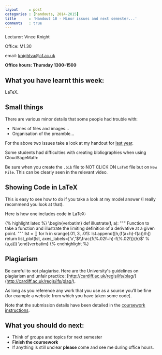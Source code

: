 ```yaml
---
layout     : post
categories : [handouts, 2014-2015]
title      : 'Handout 10 - Minor issues and next semester...'
comments   : true
---
```

Lecturer: Vince Knight

Office: M1.30

email: knightva@cf.ac.uk

**Office hours: Thursday 1300-1500**

## What you have learnt this week:

LaTeX.

## Small things

There are various minor details that some people had trouble with:

- Names of files and images...
- Organisation of the preamble...

For the above two issues take a look at my handout for [last year]({{site.baseurl}}/Handouts/2013-2014/handout10).

Some students had difficulties with creating bibliographies when using CloudSageMath:

Be sure when you create the `.bib` file to NOT CLICK ON `LaTeX` file but on `New File`.
This can be clearly seen in the relevant video.

## Showing Code in LaTeX

This is easy to see how to do if you take a look at my model answer (I really recommend you look at that).

Here is how one includes code in LaTeX:

{% highlight latex %}
\begin{verbatim}
def illustrate(f, a):
    """
    Function to take a function and illustrate the limiting definition of a derivative at a given point.
    """
    lst = []
    for h in srange(.01, 3, .01):
        lst.append([h,(f(a+h)-f(a))/h])
    return list_plot(lst, axes_labels=['$x$','$\\frac{f(%.02f+h)-f(%.02f)}{h}$' % (a,a)])
\end{verbatim}
{% endhighlight %}

## Plagiarism

Be careful to not plagiarise. Here are the University's guidelines on plagiarism and unfair practice: [http://cardiff.ac.uk/regis/ifs/plag/](http://cardiff.ac.uk/regis/ifs/plag/).

As long as you reference any work that you use as a source you'll be fine (for example a website from which you have taken some code).

Note that the submission details have been detailed in the [coursework instructions]({{site.baseurl}}/Assessment/IndividualCoursework/).

## What you should do next:

- Think of groups and topics for next semester
- **Finish the coursework**
- If anything is still unclear **please** come and see me during office hours.
